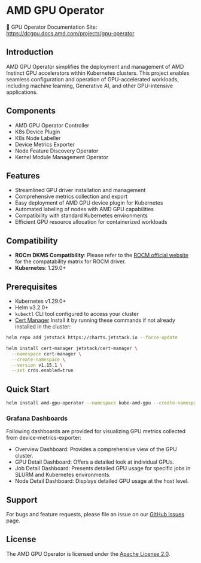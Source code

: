 # AMD GPU Operator
:book: GPU Operator Documentation Site: https://dcgpu.docs.amd.com/projects/gpu-operator

## Introduction

AMD GPU Operator simplifies the deployment and management of AMD Instinct GPU accelerators within Kubernetes clusters. This project enables seamless configuration and operation of GPU-accelerated workloads, including machine learning, Generative AI, and other GPU-intensive applications.

## Components 

* AMD GPU Operator Controller
* K8s Device Plugin
* K8s Node Labeller
* Device Metrics Exporter
* Node Feature Discovery Operator
* Kernel Module Management Operator

## Features

- Streamlined GPU driver installation and management
- Comprehensive metrics collection and export
- Easy deployment of AMD GPU device plugin for Kubernetes
- Automated labeling of nodes with AMD GPU capabilities
- Compatibility with standard Kubernetes environments
- Efficient GPU resource allocation for containerized workloads

## Compatibility

- **ROCm DKMS Compatibility**: Please refer to the [ROCM official website](https://rocm.docs.amd.com/en/latest/compatibility/compatibility-matrix.html) for the compatability matrix for ROCM driver.
- **Kubernetes**: 1.29.0+

## Prerequisites

- Kubernetes v1.29.0+
- Helm v3.2.0+
- `kubectl` CLI tool configured to access your cluster
- [Cert Manager](https://cert-manager.io/docs/) Install it by running these commands if not already installed in the cluster:

```bash
helm repo add jetstack https://charts.jetstack.io --force-update

helm install cert-manager jetstack/cert-manager \
  --namespace cert-manager \
  --create-namespace \
  --version v1.15.1 \
  --set crds.enabled=true
```

## Quick Start

```bash
helm install amd-gpu-operator --namespace kube-amd-gpu --create-namespace https://github.com/ROCm/gpu-operator/releases/download/v1.0.0/gpu-operator-charts-v1.0.0.tgz
```

### Grafana Dashboards

Following dashboards are provided for visualizing GPU metrics collected from device-metrics-exporter:
- Overview Dashboard: Provides a comprehensive view of the GPU cluster.
- GPU Detail Dashboard: Offers a detailed look at individual GPUs.
- Job Detail Dashboard: Presents detailed GPU usage for specific jobs in SLURM and Kubernetes environments.
- Node Detail Dashboard: Displays detailed GPU usage at the host level.

## Support

For bugs and feature requests, please file an issue on our [GitHub Issues](https://github.com/ROCm/gpu-operator/issues) page.

## License

The AMD GPU Operator is licensed under the [Apache License 2.0](LICENSE).
